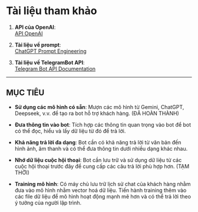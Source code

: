 # Tài liệu tham khảo

1. **API của OpenAI**:  
   [API OpenAI](https://platform.openai.com/docs/api-reference/chat/create)

2. **Tài liệu về prompt**:  
   [ChatGPT Prompt Engineering](https://learn.deeplearning.ai/courses/chatgpt-prompt-eng/lesson/jtmdv/chatbot)

3. **Tài liệu về TelegramBot API**:  
   [Telegram Bot API Documentation](https://github.com/eternnoir/pyTelegramBotAPI)

---

## MỤC TIÊU

- **Sử dụng các mô hình có sẵn**: Mượn các mô hình từ Gemini, ChatGPT, Deepseek, v.v. để tạo ra bot hỗ trợ khách hàng. (ĐÃ HOÀN THÀNH)
  
- **Đưa thông tin vào bot**: Tích hợp các thông tin quan trọng vào bot để bot có thể đọc, hiểu và lấy dữ liệu từ đó để trả lời.

- **Khả năng trả lời đa dạng**: Bot cần có khả năng trả lời từ văn bản đến hình ảnh, âm thanh và có thể đưa thông tin dưới nhiều dạng khác nhau.

- **Nhớ dữ liệu cuộc hội thoại**: Bot cần lưu trữ và sử dụng dữ liệu từ các cuộc hội thoại trước đây để cung cấp các câu trả lời phù hợp hơn. (TẠM THỜI)

- **Training mô hình**: Có máy chủ lưu trữ lịch sử chat của khách hàng nhằm đưa vào mô hình nhằm vector hoá dữ liệu. Tiến hành training thêm vào các file dữ liệu để mô hình hoạt động mạnh mẽ hơn và có thể trả lời theo ý tưởng của người lập trình.
